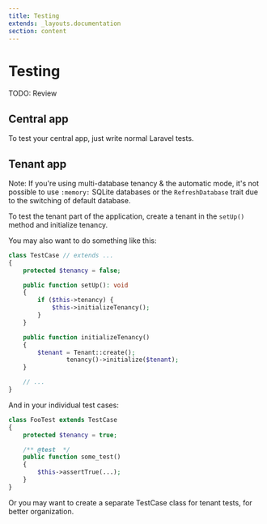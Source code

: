 ```yaml
---
title: Testing
extends: _layouts.documentation
section: content
---
```


# Testing

TODO: Review

## Central app

To test your central app, just write normal Laravel tests.

## Tenant app

Note: If you're using multi-database tenancy & the automatic mode, it's not possible to use `:memory:` SQLite databases or the `RefreshDatabase` trait due to the switching of default database.

To test the tenant part of the application, create a tenant in the `setUp()` method and initialize tenancy.

You may also want to do something like this:

```php
class TestCase // extends ...
{
    protected $tenancy = false;

    public function setUp(): void
    {
        if ($this->tenancy) {
            $this->initializeTenancy();
        }
    }

    public function initializeTenancy()
    {
        $tenant = Tenant::create();
				tenancy()->initialize($tenant);
    }

    // ...
}
```

And in your individual test cases:

```php
class FooTest extends TestCase
{
    protected $tenancy = true;

    /** @test  */
    public function some_test()
    {
        $this->assertTrue(...);
    }
}
```

Or you may want to create a separate TestCase class for tenant tests, for better organization.